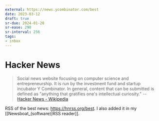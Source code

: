 ```yaml
---
external: https://news.ycombinator.com/best
date: 2023-03-12
draft: true
sr-due: 2024-01-28
sr-ease: 290
sr-interval: 256
tags:
- inbox
---
```


# Hacker News

> Social news website focusing on computer science and entrepreneurship. It is
> run by the investment fund and startup incubator Y Combinator. In general,
> content that can be submitted is defined as "anything that gratifies one's
> intellectual curiosity." --
> [Hacker News - Wikipedia](https://en.wikipedia.org/wiki/Hacker_News)

RSS of the best news: https://hnrss.org/best. I also added it in my [[Newsboat_(software)|RSS reader]].
